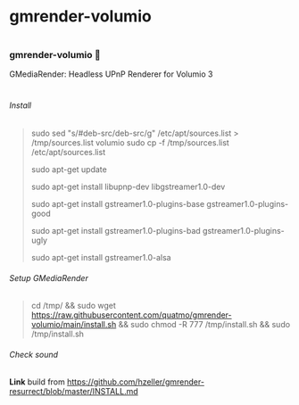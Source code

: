 # gmrender-volumio

```
```
### gmrender-volumio 👋
GMediaRender: Headless UPnP Renderer for Volumio 3
#

###### Install
> sudo sed "s/#deb-src/deb-src/g" /etc/apt/sources.list > /tmp/sources.list
> volumio
> sudo cp -f /tmp/sources.list /etc/apt/sources.list
> 
> sudo apt-get update
> 
> sudo apt-get install libupnp-dev libgstreamer1.0-dev
> 
> sudo apt-get install gstreamer1.0-plugins-base gstreamer1.0-plugins-good
> 
> sudo apt-get install gstreamer1.0-plugins-bad gstreamer1.0-plugins-ugly
> 
> sudo apt-get install gstreamer1.0-alsa
> 
###### Setup GMediaRender
> cd /tmp/ && sudo wget https://raw.githubusercontent.com/quatmo/gmrender-volumio/main/install.sh && sudo chmod -R 777 /tmp/install.sh && sudo /tmp/install.sh
> 
> 
###### Check sound
> 

####
**Link** build from https://github.com/hzeller/gmrender-resurrect/blob/master/INSTALL.md

